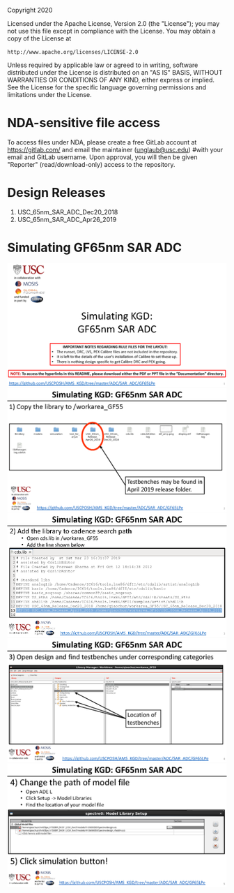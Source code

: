 Copyright 2020

Licensed under the Apache License, Version 2.0 (the "License");
you may not use this file except in compliance with the License.
You may obtain a copy of the License at

    http://www.apache.org/licenses/LICENSE-2.0

Unless required by applicable law or agreed to in writing, software
distributed under the License is distributed on an "AS IS" BASIS,
WITHOUT WARRANTIES OR CONDITIONS OF ANY KIND, either express or implied.
See the License for the specific language governing permissions and
limitations under the License.

# NDA-sensitive file access
To access files under NDA, please create a free GitLab account at <https://gitlab.com/> and email the maintainer (unglaub@usc.edu) 
#with your email and GitLab username. Upon approval, you will then be given "Reporter" (read/download-only) access to the repository.

# Design Releases
1. USC_65nm_SAR_ADC_Dec20_2018
2. USC_65nm_SAR_ADC_Apr26_2019

# Simulating GF65nm SAR ADC
<img src="Documentation/images/Simulating_GF65_SAR_ADC.png">
<img src="Documentation/images/Simulating_GF65_SAR_ADC_Page_2.png">
<img src="Documentation/images/Simulating_GF65_SAR_ADC_Page_3.png">
<img src="Documentation/images/Simulating_GF65_SAR_ADC_Page_4.png">
<img src="Documentation/images/Simulating_GF65_SAR_ADC_Page_5.png">
